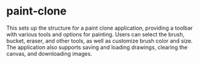 # paint-clone
 This sets up the structure for a paint clone application, providing a toolbar with various tools and options for painting. Users can select the brush, bucket, eraser, and other tools, as well as customize brush color and size. The application also supports saving and loading drawings, clearing the canvas, and downloading images.
